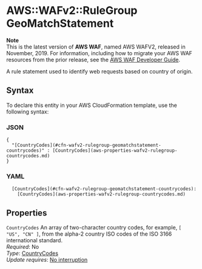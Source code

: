 # AWS::WAFv2::RuleGroup GeoMatchStatement<a name="aws-properties-wafv2-rulegroup-geomatchstatement"></a>

**Note**  
This is the latest version of **AWS WAF**, named AWS WAFV2, released in November, 2019\. For information, including how to migrate your AWS WAF resources from the prior release, see the [AWS WAF Developer Guide](https://docs.aws.amazon.com/waf/latest/developerguide/waf-chapter.html)\. 

A rule statement used to identify web requests based on country of origin\. 

## Syntax<a name="aws-properties-wafv2-rulegroup-geomatchstatement-syntax"></a>

To declare this entity in your AWS CloudFormation template, use the following syntax:

### JSON<a name="aws-properties-wafv2-rulegroup-geomatchstatement-syntax.json"></a>

```
{
  "[CountryCodes](#cfn-wafv2-rulegroup-geomatchstatement-countrycodes)" : [CountryCodes](aws-properties-wafv2-rulegroup-countrycodes.md)
}
```

### YAML<a name="aws-properties-wafv2-rulegroup-geomatchstatement-syntax.yaml"></a>

```
  [CountryCodes](#cfn-wafv2-rulegroup-geomatchstatement-countrycodes): 
    [CountryCodes](aws-properties-wafv2-rulegroup-countrycodes.md)
```

## Properties<a name="aws-properties-wafv2-rulegroup-geomatchstatement-properties"></a>

`CountryCodes`  <a name="cfn-wafv2-rulegroup-geomatchstatement-countrycodes"></a>
An array of two\-character country codes, for example, `[ "US", "CN" ]`, from the alpha\-2 country ISO codes of the ISO 3166 international standard\.   
*Required*: No  
*Type*: [CountryCodes](aws-properties-wafv2-rulegroup-countrycodes.md)  
*Update requires*: [No interruption](https://docs.aws.amazon.com/AWSCloudFormation/latest/UserGuide/using-cfn-updating-stacks-update-behaviors.html#update-no-interrupt)